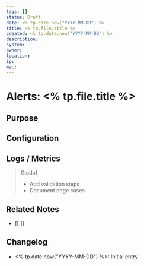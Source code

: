 ```yaml
---
tags: []
status: Draft
date: <% tp.date.now("YYYY-MM-DD") %>
title: <% tp.file.title %>
created: <% tp.date.now("YYYY-MM-DD") %>
description:
system:
owner:
location:
ip:
mac:
---
```


# Alerts: <% tp.file.title %>

## Purpose

## Configuration

## Logs / Metrics

> [!todo]
> - Add validation steps
> - Document edge cases

## Related Notes
- [[ ]]

## Changelog
- <% tp.date.now("YYYY-MM-DD") %>: Initial entry

